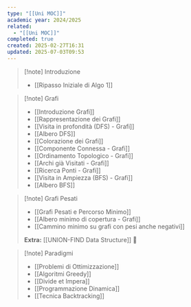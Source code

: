 ```yaml
---
type: "[[Uni MOC]]"
academic year: 2024/2025
related:
  - "[[Uni MOC]]"
completed: true
created: 2025-02-27T16:31
updated: 2025-07-03T09:53
---
```

>[!note] Introduzione
>- [[Ripasso Iniziale di Algo 1]]

>[!note] Grafi
>- [[Introduzione Grafi]]
>- [[Rappresentazione dei Grafi]]
>- [[Visita in profondità (DFS) - Grafi]]
>- [[Albero DFS]]
>- [[Colorazione dei Grafi]]
>- [[Componente Connessa - Grafi]]
>- [[Ordinamento Topologico - Grafi]]
>- [[Archi già Visitati - Grafi]]
>- [[Ricerca Ponti - Grafi]]
>- [[Visita in Ampiezza (BFS) - Grafi]]
>- [[Albero BFS]]

>[!note] Grafi Pesati
>
>- [[Grafi Pesati e Percorso Minimo]]
>- [[Albero minimo di copertura - Grafi]]
>- [[Cammino minimo su grafi con pesi anche negativi]]
>  
>**Extra:** [[UNION-FIND Data Structure]] 🔴

>[!note] Paradigmi
>- [[Problemi di Ottimizzazione]]
>- [[Algoritmi Greedy]]
>- [[Divide et Impera]]
>- [[Programmazione Dinamica]]
>- [[Tecnica Backtracking]]

